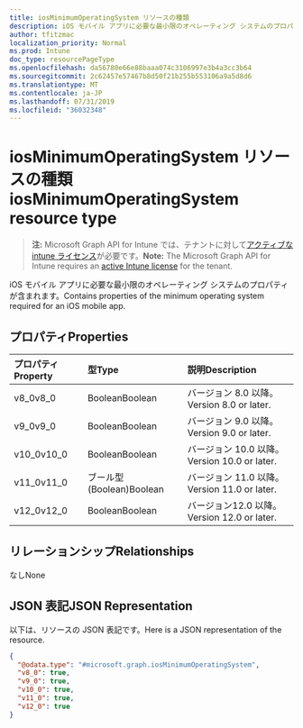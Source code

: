 ```yaml
---
title: iosMinimumOperatingSystem リソースの種類
description: iOS モバイル アプリに必要な最小限のオペレーティング システムのプロパティが含まれます。
author: tfitzmac
localization_priority: Normal
ms.prod: Intune
doc_type: resourcePageType
ms.openlocfilehash: da56780e66e88baaa074c3106997e3b4a3cc3b64
ms.sourcegitcommit: 2c62457e57467b8d50f21b255b553106a9a5d8d6
ms.translationtype: MT
ms.contentlocale: ja-JP
ms.lasthandoff: 07/31/2019
ms.locfileid: "36032348"
---
```

# <a name="iosminimumoperatingsystem-resource-type"></a><span data-ttu-id="0e264-103">iosMinimumOperatingSystem リソースの種類</span><span class="sxs-lookup"><span data-stu-id="0e264-103">iosMinimumOperatingSystem resource type</span></span>

> <span data-ttu-id="0e264-104">**注:** Microsoft Graph API for Intune では、テナントに対して[アクティブな intune ライセンス](https://go.microsoft.com/fwlink/?linkid=839381)が必要です。</span><span class="sxs-lookup"><span data-stu-id="0e264-104">**Note:** The Microsoft Graph API for Intune requires an [active Intune license](https://go.microsoft.com/fwlink/?linkid=839381) for the tenant.</span></span>

<span data-ttu-id="0e264-105">iOS モバイル アプリに必要な最小限のオペレーティング システムのプロパティが含まれます。</span><span class="sxs-lookup"><span data-stu-id="0e264-105">Contains properties of the minimum operating system required for an iOS mobile app.</span></span>

## <a name="properties"></a><span data-ttu-id="0e264-106">プロパティ</span><span class="sxs-lookup"><span data-stu-id="0e264-106">Properties</span></span>
|<span data-ttu-id="0e264-107">プロパティ</span><span class="sxs-lookup"><span data-stu-id="0e264-107">Property</span></span>|<span data-ttu-id="0e264-108">型</span><span class="sxs-lookup"><span data-stu-id="0e264-108">Type</span></span>|<span data-ttu-id="0e264-109">説明</span><span class="sxs-lookup"><span data-stu-id="0e264-109">Description</span></span>|
|:---|:---|:---|
|<span data-ttu-id="0e264-110">v8_0</span><span class="sxs-lookup"><span data-stu-id="0e264-110">v8_0</span></span>|<span data-ttu-id="0e264-111">Boolean</span><span class="sxs-lookup"><span data-stu-id="0e264-111">Boolean</span></span>|<span data-ttu-id="0e264-112">バージョン 8.0 以降。</span><span class="sxs-lookup"><span data-stu-id="0e264-112">Version 8.0 or later.</span></span>|
|<span data-ttu-id="0e264-113">v9_0</span><span class="sxs-lookup"><span data-stu-id="0e264-113">v9_0</span></span>|<span data-ttu-id="0e264-114">Boolean</span><span class="sxs-lookup"><span data-stu-id="0e264-114">Boolean</span></span>|<span data-ttu-id="0e264-115">バージョン 9.0 以降。</span><span class="sxs-lookup"><span data-stu-id="0e264-115">Version 9.0 or later.</span></span>|
|<span data-ttu-id="0e264-116">v10_0</span><span class="sxs-lookup"><span data-stu-id="0e264-116">v10_0</span></span>|<span data-ttu-id="0e264-117">Boolean</span><span class="sxs-lookup"><span data-stu-id="0e264-117">Boolean</span></span>|<span data-ttu-id="0e264-118">バージョン 10.0 以降。</span><span class="sxs-lookup"><span data-stu-id="0e264-118">Version 10.0 or later.</span></span>|
|<span data-ttu-id="0e264-119">v11_0</span><span class="sxs-lookup"><span data-stu-id="0e264-119">v11_0</span></span>|<span data-ttu-id="0e264-120">ブール型 (Boolean)</span><span class="sxs-lookup"><span data-stu-id="0e264-120">Boolean</span></span>|<span data-ttu-id="0e264-121">バージョン 11.0 以降。</span><span class="sxs-lookup"><span data-stu-id="0e264-121">Version 11.0 or later.</span></span>|
|<span data-ttu-id="0e264-122">v12_0</span><span class="sxs-lookup"><span data-stu-id="0e264-122">v12_0</span></span>|<span data-ttu-id="0e264-123">Boolean</span><span class="sxs-lookup"><span data-stu-id="0e264-123">Boolean</span></span>|<span data-ttu-id="0e264-124">バージョン12.0 以降。</span><span class="sxs-lookup"><span data-stu-id="0e264-124">Version 12.0 or later.</span></span>|

## <a name="relationships"></a><span data-ttu-id="0e264-125">リレーションシップ</span><span class="sxs-lookup"><span data-stu-id="0e264-125">Relationships</span></span>
<span data-ttu-id="0e264-126">なし</span><span class="sxs-lookup"><span data-stu-id="0e264-126">None</span></span>

## <a name="json-representation"></a><span data-ttu-id="0e264-127">JSON 表記</span><span class="sxs-lookup"><span data-stu-id="0e264-127">JSON Representation</span></span>
<span data-ttu-id="0e264-128">以下は、リソースの JSON 表記です。</span><span class="sxs-lookup"><span data-stu-id="0e264-128">Here is a JSON representation of the resource.</span></span>
<!-- {
  "blockType": "resource",
  "@odata.type": "microsoft.graph.iosMinimumOperatingSystem"
}
-->
``` json
{
  "@odata.type": "#microsoft.graph.iosMinimumOperatingSystem",
  "v8_0": true,
  "v9_0": true,
  "v10_0": true,
  "v11_0": true,
  "v12_0": true
}
```



